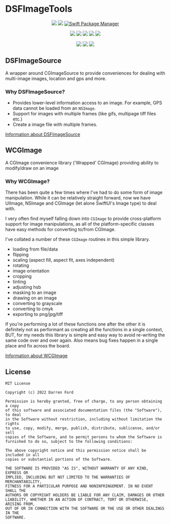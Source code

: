 # DSFImageTools

<p align="center">
    <img src="https://img.shields.io/github/v/tag/dagronf/DSFImageTools" />
    <img src="https://img.shields.io/badge/License-MIT-lightgrey" />
    <a href="https://swift.org/package-manager">
        <img src="https://img.shields.io/badge/spm-compatible-brightgreen.svg?style=flat" alt="Swift Package Manager" />
    </a>
</p>
<p align="center">
    <img src="https://img.shields.io/badge/macOS-10.11+-red" />
    <img src="https://img.shields.io/badge/iOS-13+-blue" />
    <img src="https://img.shields.io/badge/tvOS-13+-orange" />
    <img src="https://img.shields.io/badge/watchOS-6.0+-yellow" />
    <img src="https://img.shields.io/badge/macCatalyst-1.0+-purple" />
</p>
<p align="center">
    <img src="https://img.shields.io/badge/Swift-5.4-blueviolet" />
    <img src="https://img.shields.io/badge/ObjectiveC-2.0-ff69b4" />
    <img src="https://img.shields.io/badge/SwiftUI-2.0+-9cf" />
</p>

## DSFImageSource

A wrapper around CGImageSource to provide conveniences for dealing with multi-image images, location and gps and more.

### Why DSFImageSource?

* Provides lower-level information access to an image. For example, GPS data cannot be loaded from an `NSImage`.
* Support for images with multiple frames (like gifs, multipage tiff files etc.)
* Create a image file with multiple frames.

[Information about DSFImageSource](./README+DSFImageSource.md)

## WCGImage

A CGImage convenience library ('Wrapped' CGImage) providing ability to modify/draw on an image

### Why WCGImage?

There has been quite a few times where I've had to do some form of image manipulation. While it can be relatively straight forward, now we have UIImage, NSImage and CGImage (let alone SwiftUI's Image type) to deal with.

I very often find myself falling down into `CGImage` to provide cross-platform support for image manipulations, as all of the platform-specific classes have easy methods for converting to/from CGImage.

I've collated a number of these `CGImage` routines in this simple library.

* loading from file/data
* flipping
* scaling (aspect fill, aspect fit, axes independent)
* rotating
* image orientation
* cropping
* tinting
* adjusting hsb
* masking to an image
* drawing on an image
* converting to grayscale
* converting to cmyk
* exporting to png/jpg/tiff

If you're performing a lot of these functions one after the other it is definitely not as performant as creating all the functions in a single context, BUT, for my needs this library is simple and easy way to avoid re-writing the same code over and over again. Also means bug fixes happen in a single place and fix across the board.

[Information about WCGImage](./README+WCGImage.md)

## License

```
MIT License

Copyright (c) 2022 Darren Ford

Permission is hereby granted, free of charge, to any person obtaining a copy
of this software and associated documentation files (the "Software"), to deal
in the Software without restriction, including without limitation the rights
to use, copy, modify, merge, publish, distribute, sublicense, and/or sell
copies of the Software, and to permit persons to whom the Software is
furnished to do so, subject to the following conditions:

The above copyright notice and this permission notice shall be included in all
copies or substantial portions of the Software.

THE SOFTWARE IS PROVIDED "AS IS", WITHOUT WARRANTY OF ANY KIND, EXPRESS OR
IMPLIED, INCLUDING BUT NOT LIMITED TO THE WARRANTIES OF MERCHANTABILITY,
FITNESS FOR A PARTICULAR PURPOSE AND NONINFRINGEMENT. IN NO EVENT SHALL THE
AUTHORS OR COPYRIGHT HOLDERS BE LIABLE FOR ANY CLAIM, DAMAGES OR OTHER
LIABILITY, WHETHER IN AN ACTION OF CONTRACT, TORT OR OTHERWISE, ARISING FROM,
OUT OF OR IN CONNECTION WITH THE SOFTWARE OR THE USE OR OTHER DEALINGS IN THE
SOFTWARE.
```
